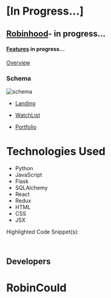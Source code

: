 # [In Progress...]



##  [Robinhood]()- in progress...

####  [Features](blob) in progress...




[Overview](blob) 


### Schema

![schema](https://user-images.githubusercontent.com/65651149/125984971-27fbe2ec-b4e8-455c-b1a1-9dd245b1ef0b.jpeg)

 - [Landing](blob)

 - [WatchList](blob)

 - [Portfolio](blob)

# Technologies Used
 - Python
 - JavaScript
 - Flask
 - SQLAlchemy
 - React
 - Redux
 - HTML
 - CSS
 - JSX

Highlighted Code Snippet(s):

```javascript



```

## Developers



# RobinCould
